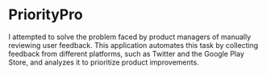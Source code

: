 # PriorityPro
I attempted to solve the problem faced by product managers of manually reviewing user feedback. This application automates this task by collecting feedback from different platforms,
such as Twitter and the Google Play Store, and analyzes it to prioritize product improvements.
